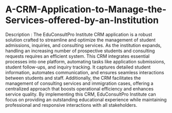 # A-CRM-Application-to-Manage-the-Services-offered-by-an-Institution
Description : The EduConsultPro Institute CRM application is a robust solution crafted to streamline and optimize the management of student admissions, inquiries, and consulting services. As the institution expands, handling an increasing number of prospective students and consulting requests requires an efficient system. This CRM integrates essential processes into one platform, automating tasks like application submissions, student follow-ups, and inquiry tracking. It captures detailed student information, automates communication, and ensures seamless interactions between students and staff. Additionally, the CRM facilitates the management of consulting services and immigration cases, offering a centralized approach that boosts operational efficiency and enhances service quality. By implementing this CRM, EduConsultPro Institute can focus on providing an outstanding educational experience while maintaining professional and responsive interactions with all stakeholders.
